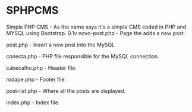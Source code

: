 # SPHPCMS
Simple PHP CMS - As the name says it's a simple CMS coded in PHP and MYSQL using Bootstrap.
0.1v
novo-post.php -
Page the adds a new post.

post.php -
Insert a new post into the MySQL

conecta.php -
PHP file responsible for the MySQL connection.

cabecalho.php - 
Header file.

rodape.php - 
Footer file.

post-list.php - 
Where all the posts are displayed.

index.php - 
Index file.
